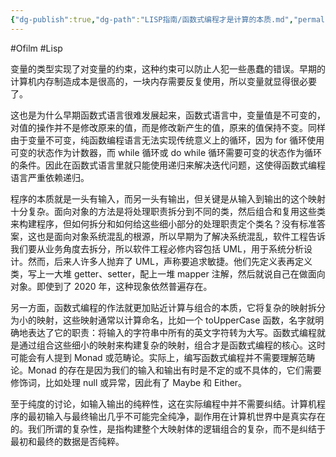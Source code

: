 ```yaml
---
{"dg-publish":true,"dg-path":"LISP指南/函数式编程才是计算的本质.md","permalink":"/LISP指南/函数式编程才是计算的本质/","created":"2022-07-09T23:05:44.000+08:00","updated":"2025-07-01T13:57:28.000+08:00"}
---
```


#Ofilm #Lisp 

变量的类型实现了对变量的约束，这种约束可以防止人犯一些愚蠢的错误。早期的计算机内存制造成本是很高的，一块内存需要反复使用，所以变量就显得很必要了。

这也是为什么早期函数式语言很难发展起来，函数式语言中，变量值是不可变的，对值的操作并不是修改原来的值，而是修改新产生的值，原来的值保持不变。同样由于变量不可变，纯函数编程语言无法实现传统意义上的循环，因为 for 循环使用可变的状态作为计数器，而 while 循环或 do while 循环需要可变的状态作为循环的条件。因此在函数式语言里就只能使用递归来解决迭代问题，这使得函数式编程语言严重依赖递归。

程序的本质就是一头有输入，而另一头有输出，但关键是从输入到输出的这个映射十分复杂。面向对象的方法是将处理职责拆分到不同的类，然后组合和复用这些类来构建程序，但如何拆分和如何给这些细小部分的处理职责定个类名？没有标准答案，这也是面向对象系统混乱的根源，所以早期为了解决系统混乱，软件工程告诉我们要从业务角度去拆分，所以软件工程必修内容包括 UML，用于系统分析设计。然而，后来人许多人抛弃了 UML，声称要追求敏捷。他们先定义表再定义类，写上一大堆 getter、setter，配上一堆 mapper 注解，然后就说自己在做面向对象。即使到了 2020 年，这种现象依然普遍存在。

另一方面，函数式编程的作法就更加贴近计算与组合的本质，它将复杂的映射拆分为小的映射，这些映射通常以计算命名，比如一个 toUpperCase 函数，名字就明确地表达了它的职责：将输入的字符串中所有的英文字符转为大写。函数式编程就是通过组合这些细小的映射来构建复杂的映射，组合才是函数式编程的核心。这时可能会有人提到 Monad 或范畴论。实际上，编写函数式编程并不需要理解范畴论。Monad 的存在是因为我们的输入和输出有时是不定的或不具体的，它们需要修饰词，比如处理 null 或异常，因此有了 Maybe 和 Either。

至于纯度的讨论，如输入输出的纯粹性，这在实际编程中并不需要纠结。计算机程序的最初输入与最终输出几乎不可能完全纯净，副作用在计算机世界中是真实存在的。我们所谓的复杂性，是指构建整个大映射体的逻辑组合的复杂，而不是纠结于最初和最终的数据是否纯粹。
